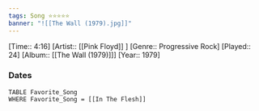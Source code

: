 ```yaml
---
tags: Song ⭐⭐⭐⭐⭐ 
banner: "![[The Wall (1979).jpg]]"
---
```

[Time:: 4:16]
[Artist:: [[Pink Floyd]] ]
[Genre:: Progressive Rock]
[Played:: 24]
[Album:: [[The Wall (1979)]]]
[Year:: 1979]
### Dates
````dataview
TABLE Favorite_Song
WHERE Favorite_Song = [[In The Flesh]]
````